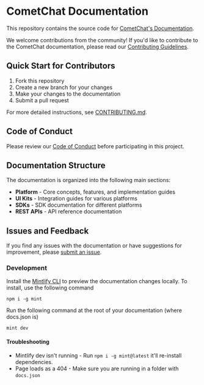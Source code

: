 # CometChat Documentation

This repository contains the source code for [CometChat's Documentation](https://www.cometchat.com/docs).

We welcome contributions from the community! If you'd like to contribute to the CometChat documentation, please read our [Contributing Guidelines](CONTRIBUTING.md).

## Quick Start for Contributors

1. Fork this repository
2. Create a new branch for your changes
3. Make your changes to the documentation
4. Submit a pull request

For more detailed instructions, see [CONTRIBUTING.md](CONTRIBUTING.md).

## Code of Conduct

Please review our [Code of Conduct](CODE_OF_CONDUCT.md) before participating in this project.

## Documentation Structure

The documentation is organized into the following main sections:

- **Platform** - Core concepts, features, and implementation guides
- **UI Kits** - Integration guides for various platforms
- **SDKs** - SDK documentation for different platforms
- **REST APIs** - API reference documentation

## Issues and Feedback

If you find any issues with the documentation or have suggestions for improvement, please [submit an issue](https://github.com/cometchat/docs/issues/new/choose).

### Development

Install the [Mintlify CLI](https://www.npmjs.com/package/mintlify) to preview the documentation changes locally. To install, use the following command

```
npm i -g mint
```

Run the following command at the root of your documentation (where docs.json is)

```
mint dev
```

#### Troubleshooting

- Mintlify dev isn't running - Run `npm i -g mint@latest` it'll re-install dependencies.
- Page loads as a 404 - Make sure you are running in a folder with `docs.json`
